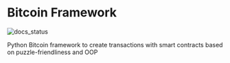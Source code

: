 # Bitcoin Framework
![docs_status](https://readthedocs.org/projects/bitcoin-framework/badge/?version=latest)

Python Bitcoin framework to create transactions with smart contracts based on puzzle-friendliness and OOP
